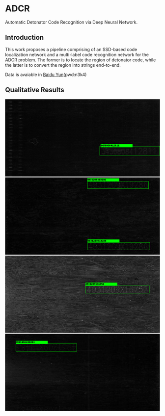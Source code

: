 # ADCR
Automatic Detonator Code Recognition via Deep Neural Network.

## Introduction
 This work proposes a pipeline comprising of an SSD-based code localization network and a multi-label code recognition network for the ADCR problem. The former is to locate the region of detonator code, while the latter is to convert the region into strings end-to-end.
 
 Data is avaiable in [Baidu Yun](https://pan.baidu.com/s/1BJtfanaMbVu7g3pavMaSxQ)(pwd:n3k4)

 ## Qualitative Results
 ![results](1.png)
 ![results](2.png)
 ![results](3.png)
 ![results](4.png)
